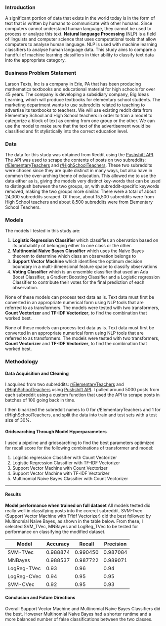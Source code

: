 
### Introduction

A significant portion of data that exists in the world today is in the form of text that is written by humans to communicate with other humans. Since computers cannot understand human language, they cannot be used to process or analyze this text. **Natural language Processing** (NLP) is a field of linguists and computer science that uses computational tools that allow computers to analyse human language. NLP is used with machine learning classifiers to analyse human language data. This study aims to compare a handful of machine learning classifiers in thier ability to classify text data into the appropriate category. 

### Business Problem Statement 

Larson Texts, Inc is a company in Erie, PA that has been producing mathematics textbooks and educational material for high schools for over 45 years. The company is developing a subsidiary company, Big Ideas Learning, which will produce textbooks for elementary school students. 
The marketing department wants to use subreddits related to teaching to advertise its textbooks to teachers. We will use existing reddit data from Elementary School and High School teachers in order to train a model to categorize a block of text as coming from one group or the other. 
We can use the model to make sure that the text of the advertisement would be classified and  fit stylistically into the correct education level.

### Data

The data for this study was obtained from Reddit using the [Pushshift API](https://github.com/pushshift/api). The API was used to scrape the contents of posts on two subreddits: [r/ElementaryTeachers](https://www.reddit.com/r/ElementaryTeachers/) and [r/HighSchoolTeachers](https://www.reddit.com/r/HighSchoolTeachers/). These two subreddits were chosen since they are quite distinct in many ways, but also have in common the over-arching theme of education. This allowed me to use the data either as is, giving the models very distinct key-words that can be used to distingush between the two groups, or, with subreddit-specific keywords removed, making the two groups more similar. There were a total of about 24,000 subreddits scraped. Of those, about 15,500 subreddits were from High School teachers and about 8,500 subreddits were from Elementary School Teachers. 

### Models

The models I tested in this study are: 
1. **Logistic Regression Classifier** 
    which classifies an obervation based on its probability of belonging either to one class or the other.     
2. **Multinomial Naive Bayes Classifier** 
    which uses the Naive Bayes theorem to determine which class an observation belongs to  
3. **Support Vector Machine**
    which identifies the optimum decision boundary in a multi-dimensional feature space to classify observations
4. **Voting Classifier**
    which is an ensemble classifier that used an Ada Boost Classifier, a Gradient Boosting Classifier and a Logistic regression Classifier to contribute their votes for the final prediction of each observation. 

None of these models can process text data as is. Text data must first be converted in an appropriate numerical form using NLP tools that are referred to as transformers. The models were tested with two transformers, **Count Vectorizer** and **TF-IDF Vectorizer**, to find the combination that worked best.


None of these models can process text data as is. Text data must first be converted in an appropriate numerical form using NLP tools that are referred to as transformers. The models were tested with two transformers, **Count Vectorizer** and **TF-IDF Vectorizer**, to find the combination that worked best.

### Methodology

#### Data Acquisition and Cleaning
I acquired from two subreddits: [r/ElementaryTeachers](https://www.reddit.com/r/ElementaryTeachers/) and [r/HighSchoolTeachers](https://www.reddit.com/r/HighSchoolTeachers/) using [Pushshift API](https://github.com/pushshift/api). I pulled around 5000 posts from each subreddit using a custom function that used the API to scrape posts in batches of 100 going back in time. 

I then binarized the subreddit names to 0 for r/ElementaryTeachers and 1 for r/HighSchoolTeachers, and split the data into train and test sets with a test size of 30%. 

#### Gridsearching Through Model Hyperparameters
I used a pipeline and gridsearching to find the best parameters optimized for recall score for the following combinations of transformer and model:
1. Logistic regression Classifier with Count Vectorizer
2. Logistic Regression Classifier with TF-IDF Vectorizer
3. Support Vector Machine with Count Vectorizer
4. Support Vector Machine with TF-IDF Vectorizer
5. Multinomial Naive Bayes Classifier with Count Vectorizer


------------------------------
#### Results

**Model performance when trained on full dataset**
All models tested did really well in classifying posts into the corerct subreddit. SVM-Tvec (Support Vector Machine with Tfidf Vectorizer) did the best followed by Multinomial Naive Bayes, as shown in the table below. From these, I selected SVM_TVec, MNBayes and  LogReg_TVec to be tested for performance on classifying the modified dataset. 

Model|Accuracy|Recall|Precision
-----|--------|------|---------
SVM-TVec|0.988874|0.990450|0.987084
MNBayes|0.988537|0.987722|0.989071
LogReg-TVec|0.93|0.96|0.94
LogReg-CVec|0.94|0.95|0.95
SVM-CVec|0.92|0.95|0.93




#### Conclusion and Future Directions

Overall Support Vector Machine and Multinomial Naive Bayes Classifiers did the best. However Multinomial Naive Bayes had a shorter runtime and a more balanced number of false classifications between the two classes.  


 
